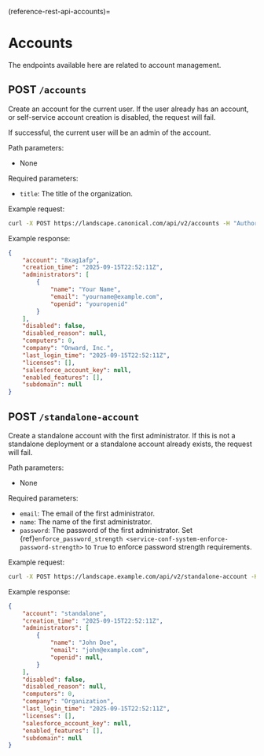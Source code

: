 (reference-rest-api-accounts)=

# Accounts

The endpoints available here are related to account management.

## POST `/accounts`

Create an account for the current user. If the user already has an account, or self-service account creation is disabled, the request will fail.

If successful, the current user will be an admin of the account.

Path parameters:

- None

Required parameters:

- `title`: The title of the organization.

Example request:

```bash
curl -X POST https://landscape.canonical.com/api/v2/accounts -H "Authorization: Bearer $JWT" -d '{"title": "Onward, Inc."}'
```

Example response:

```json
{
    "account": "8xag1afp",
    "creation_time": "2025-09-15T22:52:11Z",
    "administrators": [
        {
            "name": "Your Name",
            "email": "yourname@example.com",
            "openid": "youropenid"
        }
    ],
    "disabled": false,
    "disabled_reason": null,
    "computers": 0,
    "company": "Onward, Inc.",
    "last_login_time": "2025-09-15T22:52:11Z",
    "licenses": [],
    "salesforce_account_key": null,
    "enabled_features": [],
    "subdomain": null
}
```

## POST `/standalone-account`

Create a standalone account with the first administrator. If this is not a standalone deployment or a standalone account already exists, the request will fail.

Path parameters:

- None

Required parameters:

- `email`: The email of the first administrator.
- `name`: The name of the first administrator.
- `password`: The password of the first administrator. Set {ref}`enforce_password_strength <service-conf-system-enforce-password-strength>` to `True` to enforce password strength requirements.

Example request:

```bash
curl -X POST https://landscape.example.com/api/v2/standalone-account -H "Authorization: Bearer $JWT" -d '{"email": "john@example.com", "name": "John Doe", "password": "Passw0rd"}'
```

Example response:

```json
{
    "account": "standalone",
    "creation_time": "2025-09-15T22:52:11Z",
    "administrators": [
        {
            "name": "John Doe",
            "email": "john@example.com",
            "openid": null,
        }
    ],
    "disabled": false,
    "disabled_reason": null,
    "computers": 0,
    "company": "Organization",
    "last_login_time": "2025-09-15T22:52:11Z",
    "licenses": [],
    "salesforce_account_key": null,
    "enabled_features": [],
    "subdomain": null
}
```
